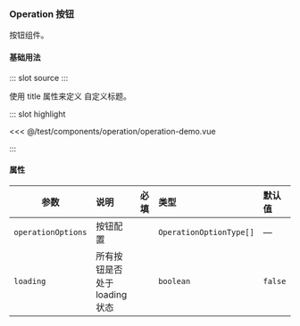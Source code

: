 ### Operation 按钮

按钮组件。

#### 基础用法

<demo-block>
::: slot source
<OperationDemo></OperationDemo>
:::

使用 title 属性来定义 自定义标题。

::: slot highlight

<<< @/test/components/operation/operation-demo.vue

:::
</demo-block>

#### 属性

| 参数               | 说明                          | 必填                                | 类型                    | 默认值  |
| ------------------ | :---------------------------- | :---------------------------------- | :---------------------- | :------ |
| `operationOptions` | 按钮配置                      | <el-checkbox checked></el-checkbox> | `OperationOptionType[]` | —       |
| `loading`          | 所有按钮是否处于 loading 状态 | <el-checkbox></el-checkbox>         | `boolean`               | `false` |
